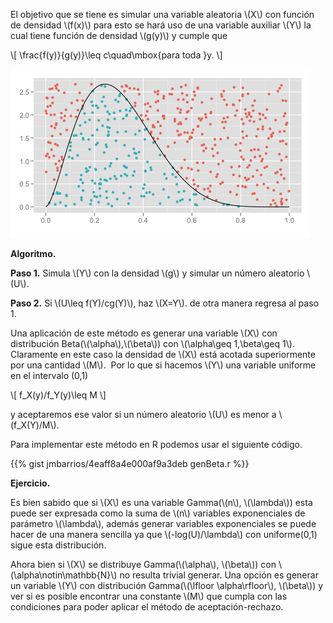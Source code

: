 <!--
.. title: Método de aceptación-rechazo
.. slug: metodo-de-aceptacion-rechazo
.. date: 2011-02-28 17:59:56 UTC-06:00
.. tags: R, simulacion 
.. category: Probabilidad
.. link: 
.. description: 
.. type: text
.. has_math: yes
-->

El objetivo que se tiene es simular una variable aleatoria \\(X\\) con función de densidad \\(f(x)\\) para esto se hará uso de una variable auxiliar \\(Y\\) la cual tiene función de densidad \\(g(y)\\) y cumple que

\\[
  \frac{f(y)}{g(y)}\leq c\quad\mbox{para toda }y.
\\]

![accept-reject](/images/accept-reject.png)

**Algoritmo.**

**Paso 1.** Simula \\(Y\\) con la densidad \\(g\\) y simular un número aleatorio \\(U\\).

**Paso 2.** Si \\(U\leq f(Y)/cg(Y)\\), haz \\(X=Y\\). de otra manera regresa al paso 1.

Una aplicación de este método es generar una variable \\(X\\) con distribución Beta(\\(\alpha\\),\\(\beta\\)) con \\(\alpha\geq 1,\beta\geq 1\\). Claramente en este caso la densidad de \\(X\\) está acotada superiormente por una cantidad \\(M\\).  Por lo que si hacemos \\(Y\\) una variable uniforme en el intervalo (0,1)

\\[
f_X(y)/f_Y(y)\leq M
\\]

y aceptaremos ese valor si un número aleatorio \\(U\\) es menor a \\(f_X(Y)/M\\).

Para implementar este método en R podemos usar el siguiente código.

{{% gist jmbarrios/4eaff8a4e000af9a3deb genBeta.r %}}

**Ejercicio.**

Es bien sabido que si \\(X\\) es una variable Gamma(\\(n\\), \\(\lambda\\)) esta puede ser expresada como la suma de \\(n\\) variables exponenciales de parámetro \\(\lambda\\), además generar variables exponenciales se puede hacer de una manera sencilla ya que \\(-log(U)/\lambda\\) con uniforme(0,1) sigue esta distribución.

Ahora bien si \\(X\\) se distribuye Gamma(\\(\alpha\\), \\(\beta\\)) con \\(\alpha\notin\mathbb{N}\\) no resulta trivial generar. Una opción es generar un variable \\(Y\\) con distribución Gamma(\\(\lfloor \alpha\rfloor\\), \\(\beta\\)) y ver si es posible encontrar una constante \\(M\\) que cumpla con las condiciones para poder aplicar el método de aceptación-rechazo.

